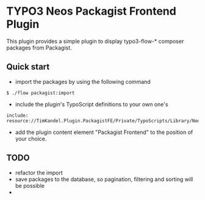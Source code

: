 TYPO3 Neos Packagist Frontend Plugin
====================================

This plugin provides a simple plugin to display typo3-flow-* composer packages from Packagist.

Quick start
-----------
* import the packages by using the following command

```
$ ./flow packagist:import
```

* include the plugin's TypoScript definitions to your own one's

```
include: resource://TimKandel.Plugin.PackagistFE/Private/TypoScripts/Library/NodeTypes.ts2
```

* add the plugin content element "Packagist Frontend" to the position of your choice.

TODO
----
* refactor the import
* save packages to the database, so pagination, filtering and sorting will be possible
* 